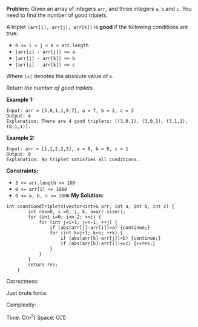**Problem:**
Given an array of integers `arr`, and three integers `a`, `b` and `c`. You need to find the number of good triplets.

A triplet `(arr[i], arr[j], arr[k])` is **good** if the following conditions are true:

- `0 <= i < j < k < arr.length`
- `|arr[i] - arr[j]| <= a`
- `|arr[j] - arr[k]| <= b`
- `|arr[i] - arr[k]| <= c`

Where `|x|` denotes the absolute value of `x`.

Return *the number of good triplets*.

 

**Example 1:**

```
Input: arr = [3,0,1,1,9,7], a = 7, b = 2, c = 3
Output: 4
Explanation: There are 4 good triplets: [(3,0,1), (3,0,1), (3,1,1), (0,1,1)].
```

**Example 2:**

```
Input: arr = [1,1,2,2,3], a = 0, b = 0, c = 1
Output: 0
Explanation: No triplet satisfies all conditions.
```

 

**Constraints:**

- `3 <= arr.length <= 100`
- `0 <= arr[i] <= 1000`
- `0 <= a, b, c <= 1000`
**My Solution:**
```
int countGoodTriplets(vector<int>& arr, int a, int b, int c) {
        int res=0, i =0, j, k, n=arr.size();
        for (int i=0; i<n-2; ++i) {
            for (int j=i+1; j<n-1; ++j) {
                if (abs(arr[j]-arr[i])>a) {continue;}
                for (int k=j+1; k<n; ++k) {
                    if (abs(arr[k]-arr[j])>b) {continue;}
                    if (abs(arr[k]-arr[i])<=c) {++res;}
                }
            }
        }
        return res;
    }
```
Correctness:

Just brute force.

Complexity:

Time: O($n^3$)
Space: O(1)